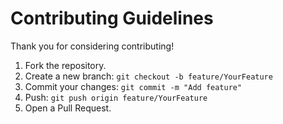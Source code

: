 # Contributing Guidelines

Thank you for considering contributing!

1. Fork the repository.
2. Create a new branch: `git checkout -b feature/YourFeature`
3. Commit your changes: `git commit -m "Add feature"`
4. Push: `git push origin feature/YourFeature`
5. Open a Pull Request.